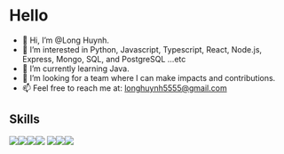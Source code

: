 # Hello
- 👋 Hi, I’m @Long Huynh.
- 👀 I’m interested in Python, Javascript, Typescript, React, Node.js, Express, Mongo, SQL, and PostgreSQL ...etc
- 🌱 I’m currently learning Java.
- 💞️ I’m looking for a team where I can make impacts and contributions.
- 📫 Feel free to reach me at: longhuynh5555@gmail.com


## Skills
<img src="https://img.shields.io/badge/TypeScript-007ACC?style=for-the-badge&logo=typescript&logoColor=white"><img src="https://img.shields.io/badge/JavaScript-323330?style=for-the-badge&logo=javascript&logoColor=F7DF1E"><img src="https://img.shields.io/badge/jQuery-0769AD?style=for-the-badge&logo=jquery&logoColor=white"><img src="https://img.shields.io/badge/React-20232A?style=for-the-badge&logo=react&logoColor=61DAFB">
<img src="https://img.shields.io/badge/Node.js-339933?style=for-the-badge&logo=nodedotjs&logoColor=white"><img src="https://img.shields.io/badge/Express.js-000000?style=for-the-badge&logo=express&logoColor=white"><img src="https://img.shields.io/badge/PostgreSQL-316192?style=for-the-badge&logo=postgresql&logoColor=white">
<!---
kuzjt93/kuzjt93 is a ✨ special ✨ repository because its `README.md` (this file) appears on your GitHub profile.
You can click the Preview link to take a look at your changes.
--->
